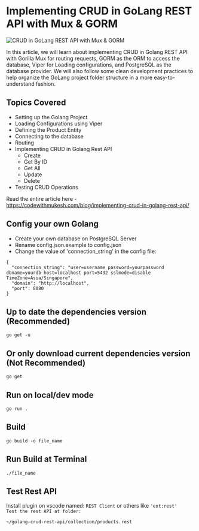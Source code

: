 # Implementing CRUD in GoLang REST API with Mux & GORM

![CRUD in GoLang REST API with Mux & GORM](https://codewithmukesh.com/wp-content/uploads/2022/03/CRUD-in-Golang-REST-API-with-Mux-GORM-Simple-Guide.png)

In this article, we will learn about implementing CRUD in Golang REST API with Gorilla Mux for routing requests, GORM as the ORM to access the database, Viper for Loading configurations, and PostgreSQL as the database provider. We will also follow some clean development practices to help organize the GoLang project folder structure in a more easy-to-understand fashion.

## Topics Covered
- Setting up the Golang Project
- Loading Configurations using Viper
- Defining the Product Entity
- Connecting to the database
- Routing
- Implementing CRUD in Golang Rest API
	 - Create
	 - Get By ID
	 - Get All
	 - Update
	 - Delete
- Testing CRUD Operations

Read the entire article here - https://codewithmukesh.com/blog/implementing-crud-in-golang-rest-api/

## Config your own Golang
- Create your own database on PostgreSQL Server
- Rename config.json.example to config.json
- Change the value of 'connection_string' in the config file:
```
{
  "connection_string": "user=username password=yourpassword dbname=yourdb host=localhost port=5432 sslmode=disable TimeZone=Asia/Singapore",
  "domain": "http://localhost",
  "port": 8080
}
```

## Up to date the dependencies version (Recommended)
```
go get -u
```

## Or only download current dependencies version (Not Recommended)
```
go get
```

## Run on local/dev mode
```
go run .
```

## Build
```
go build -o file_name
```

## Run Build at Terminal
```
./file_name
```

## Test Rest API
Install plugin on vscode named: ```REST Client``` or others like ```'ext:rest'```\
```Test the rest API at folder:```
```
~/golang-crud-rest-api/collection/products.rest
```
